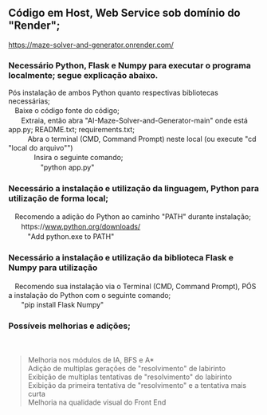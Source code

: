 ## Código em Host, Web Service sob domínio do "Render"; 
  https://maze-solver-and-generator.onrender.com/  

### Necessário Python, Flask e Numpy para executar o programa localmente; segue explicação abaixo.  

Pós instalação de ambos Python quanto respectivas bibliotecas necessárias;  
ㅤBaixe o código fonte do código;  
ㅤㅤExtraia, então abra "AI-Maze-Solver-and-Generator-main" onde está app.py; README.txt; requirements.txt;  
ㅤㅤㅤAbra o terminal (CMD, Command Prompt) neste local (ou execute "cd "local do arquivo"")  
ㅤㅤㅤㅤInsira o seguinte comando;  
ㅤㅤㅤㅤㅤ"python app.py"  

### Necessário a instalação e utilização da linguagem, Python para utilização de forma local;  
ㅤRecomendo a adição do Python ao caminho "PATH" durante instalação;  
ㅤㅤhttps://www.python.org/downloads/  
ㅤㅤㅤ"Add python.exe to PATH"  

### Necessário a instalação e utilização da biblioteca Flask e Numpy para utilização  
ㅤRecomendo sua instalação via o Terminal (CMD, Command Prompt), PÓS a instalação do Python com o seguinte comando;  
ㅤㅤ"pip install Flask Numpy"  
 
### Possíveis melhorias e adições;  
ㅤ
>Melhoria nos módulos de IA, BFS e A*  
>Adição de multiplas gerações de "resolvimento" de labirinto  
>Exibição de multiplas tentativas de "resolvimento" do labirinto  
>Exibição da primeira tentativa de "resolvimento" e a tentativa mais curta  
>Melhoria na qualidade visual do Front End  
